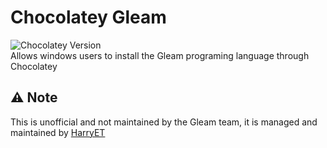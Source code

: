 ﻿# Chocolatey Gleam
![Chocolatey Version](https://img.shields.io/chocolatey/v/gleam)</br>
Allows windows users to install the Gleam programing language through Chocolatey

## ⚠️ Note
This is unofficial and not maintained by the Gleam team, it is managed and maintained by [HarryET](https://github.com/harryet)